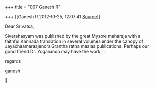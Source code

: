 +++
title = "007 Ganesh R"

+++
[[Ganesh R	2012-10-25, 12:07:41 [Source](https://groups.google.com/g/bvparishat/c/hM1o711YD2U)]]



Dear Srivatsa,  
  
Sivarahasyam was published by the great Mysore maharaja with a  
faithful Kannada translation in several volumes under the canopy of  
Jayachaamaraajendra Grantha ratna maalaa publications. Perhaps our  
good friend Dr. Yogananda may have the work ...  
  
regards  
  
ganesh  



